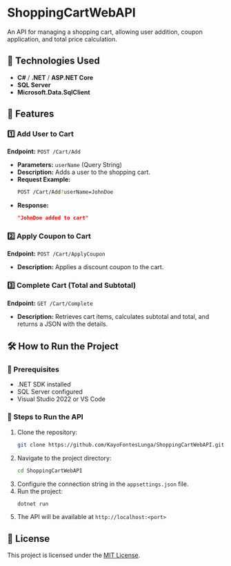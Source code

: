 # ShoppingCartWebAPI

An API for managing a shopping cart, allowing user addition, coupon application, and total price calculation.

## 📌 Technologies Used
- **C#** / **.NET** / **ASP.NET Core**
- **SQL Server**
- **Microsoft.Data.SqlClient**

## 🚀 Features

### 1️⃣ Add User to Cart
**Endpoint:** `POST /Cart/Add`
- **Parameters:** `userName` (Query String)
- **Description:** Adds a user to the shopping cart.
- **Request Example:**
  ```sh
  POST /Cart/Add?userName=JohnDoe
  ```
- **Response:**
  ```json
  "JohnDoe added to cart"
  ```

### 2️⃣ Apply Coupon to Cart
**Endpoint:** `POST /Cart/ApplyCoupon`
- **Description:** Applies a discount coupon to the cart.

### 3️⃣ Complete Cart (Total and Subtotal)
**Endpoint:** `GET /Cart/Complete`
- **Description:** Retrieves cart items, calculates subtotal and total, and returns a JSON with the details.

## 🛠 How to Run the Project

### 🔧 Prerequisites
- .NET SDK installed
- SQL Server configured
- Visual Studio 2022 or VS Code

### 🚀 Steps to Run the API
1. Clone the repository:
   ```sh
   git clone https://github.com/KayoFontesLunga/ShoppingCartWebAPI.git
   ```
2. Navigate to the project directory:
   ```sh
   cd ShoppingCartWebAPI
   ```
3. Configure the connection string in the `appsettings.json` file.
4. Run the project:
   ```sh
   dotnet run
   ```
5. The API will be available at `http://localhost:<port>`

## 📄 License
This project is licensed under the [MIT License](LICENSE).

